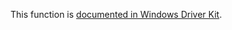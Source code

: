 This function is [documented in Windows Driver Kit](https://learn.microsoft.com/en-us/windows-hardware/drivers/ddi/wdm/nf-wdm-rtlverifyversioninfo).
